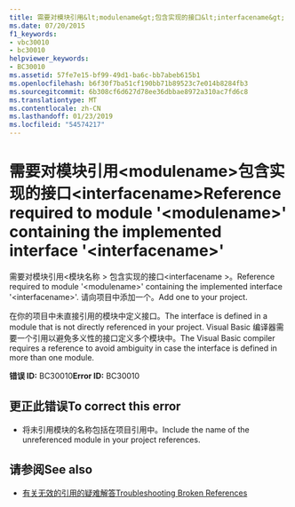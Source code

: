 ```yaml
---
title: 需要对模块引用&lt;modulename&gt;包含实现的接口&lt;interfacename&gt;
ms.date: 07/20/2015
f1_keywords:
- vbc30010
- bc30010
helpviewer_keywords:
- BC30010
ms.assetid: 57fe7e15-bf99-49d1-ba6c-bb7abeb615b1
ms.openlocfilehash: b6f30f7ba51cf190bb71b89523c7e014b8284fb3
ms.sourcegitcommit: 6b308cf6d627d78ee36dbbae8972a310ac7fd6c8
ms.translationtype: MT
ms.contentlocale: zh-CN
ms.lasthandoff: 01/23/2019
ms.locfileid: "54574217"
---
```

# <a name="reference-required-to-module-ltmodulenamegt-containing-the-implemented-interface-ltinterfacenamegt"></a><span data-ttu-id="4e79e-102">需要对模块引用&lt;modulename&gt;包含实现的接口&lt;interfacename&gt;</span><span class="sxs-lookup"><span data-stu-id="4e79e-102">Reference required to module '&lt;modulename&gt;' containing the implemented interface '&lt;interfacename&gt;'</span></span>
<span data-ttu-id="4e79e-103">需要对模块引用\<模块名称 > 包含实现的接口\<interfacename >。</span><span class="sxs-lookup"><span data-stu-id="4e79e-103">Reference required to module '\<modulename>' containing the implemented interface '\<interfacename>'.</span></span> <span data-ttu-id="4e79e-104">请向项目中添加一个。</span><span class="sxs-lookup"><span data-stu-id="4e79e-104">Add one to your project.</span></span>  
  
 <span data-ttu-id="4e79e-105">在你的项目中未直接引用的模块中定义接口。</span><span class="sxs-lookup"><span data-stu-id="4e79e-105">The interface is defined in a module that is not directly referenced in your project.</span></span> <span data-ttu-id="4e79e-106">Visual Basic 编译器需要一个引用以避免多义性的接口定义多个模块中。</span><span class="sxs-lookup"><span data-stu-id="4e79e-106">The Visual Basic compiler requires a reference to avoid ambiguity in case the interface is defined in more than one module.</span></span>  
  
 <span data-ttu-id="4e79e-107">**错误 ID:** BC30010</span><span class="sxs-lookup"><span data-stu-id="4e79e-107">**Error ID:** BC30010</span></span>  
  
## <a name="to-correct-this-error"></a><span data-ttu-id="4e79e-108">更正此错误</span><span class="sxs-lookup"><span data-stu-id="4e79e-108">To correct this error</span></span>  
  
-   <span data-ttu-id="4e79e-109">将未引用模块的名称包括在项目引用中。</span><span class="sxs-lookup"><span data-stu-id="4e79e-109">Include the name of the unreferenced module in your project references.</span></span>  
  
## <a name="see-also"></a><span data-ttu-id="4e79e-110">请参阅</span><span class="sxs-lookup"><span data-stu-id="4e79e-110">See also</span></span>

- [<span data-ttu-id="4e79e-111">有关无效的引用的疑难解答</span><span class="sxs-lookup"><span data-stu-id="4e79e-111">Troubleshooting Broken References</span></span>](/visualstudio/ide/troubleshooting-broken-references)
